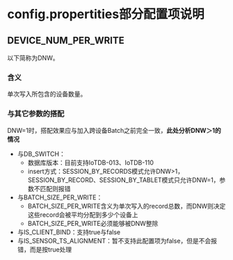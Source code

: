 # config.propertities部分配置项说明

## DEVICE_NUM_PER_WRITE

以下简称为DNW。

### 含义

单次写入所包含的设备数量。

### 与其它参数的搭配

DNW=1时，搭配效果应与加入跨设备Batch之前完全一致，**此处分析DNW＞1的情况**

- 与DB_SWITCH：
  - 数据库版本：目前支持IoTDB-013、IoTDB-110
  - insert方式：SESSION_BY_RECORDS模式允许DNW>1，SESSION_BY_RECORD、SESSION_BY_TABLET模式只允许DNW=1，参数不匹配则报错
- 与BATCH_SIZE_PER_WRITE：
  - BATCH_SIZE_PER_WRITE含义为单次写入的record总数，而DNW则决定这些record会被平均分配到多少个设备上
  - BATCH_SIZE_PER_WRITE必须能够被DNW整除
- 与IS_CLIENT_BIND：支持true与false
- 与IS_SENSOR_TS_ALIGNMENT：暂不支持此配置项为false，但是不会报错，而是按true处理

